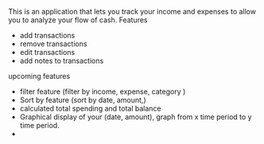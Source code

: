 This is an application that lets you track your income and expenses to allow you to analyze your flow of cash.
Features
<ul>
    <li>add transactions</li>
   <li>remove transactions</li>
   <li>edit transactions</li>
   <li> add notes to transactions</li>
  
</ul>
upcoming features
<ul>
  <li>filter feature (filter by income, expense, category )</li>
   <li> Sort by feature (sort by date, amount,)</li>
   <li>calculated total spending and total balance </li>
   <li> Graphical display of your (date, amount), graph from x time period to y time period. </li>
   <li></li>
</ul>
